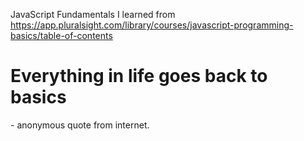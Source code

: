 JavaScript Fundamentals I learned from https://app.pluralsight.com/library/courses/javascript-programming-basics/table-of-contents

<h1>Everything in life goes back to basics</h1>
 - anonymous quote from internet. 
